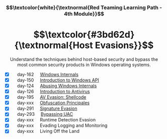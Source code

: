 <h3 align="center"> $$\textcolor{white}{\textnormal{Red Teaming Learning Path - 4th Module}}$$ </h3>

<h1 align="center"> $$\textcolor{#3bd62d}{\textnormal{Host Evasions}}$$ </h1>

<p align="center">Understand the techniques behind host-based security and bypass the most common security products in Windows operating systems.</p>

- [x] &nbsp;&nbsp;&nbsp; day-162 &nbsp;&nbsp;&nbsp; [Windows Internals]()
- [x] &nbsp;&nbsp;&nbsp; day-150 &nbsp;&nbsp;&nbsp; [Introduction to Windows API]()
- [x] &nbsp;&nbsp;&nbsp; day-124 &nbsp;&nbsp;&nbsp; [Abusing Windows Internals]()
- [x] &nbsp;&nbsp;&nbsp; day-126 &nbsp;&nbsp;&nbsp; [Introduction to Antivirus]()
- [x] &nbsp;&nbsp;&nbsp; day-195 &nbsp;&nbsp;&nbsp; [AV Evasion: Shellcode]()
- [x] &nbsp;&nbsp;&nbsp; day-xxx &nbsp;&nbsp;&nbsp; [Obfuscation Principales]()
- [x] &nbsp;&nbsp;&nbsp; day-291 &nbsp;&nbsp;&nbsp; [Signature Evasion]()
- [x] &nbsp;&nbsp;&nbsp; day-293 &nbsp;&nbsp;&nbsp; [Bypassing UAC]()
- [x] &nbsp;&nbsp;&nbsp; day-xxx &nbsp;&nbsp;&nbsp; Runtime Detection Evasion
- [x] &nbsp;&nbsp;&nbsp; day-xxx &nbsp;&nbsp;&nbsp; Evading Logging and Monitoring
- [x] &nbsp;&nbsp;&nbsp; day-xxx &nbsp;&nbsp;&nbsp; Living Off the Land
